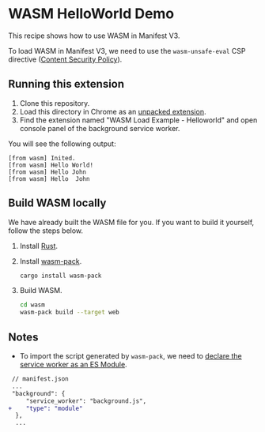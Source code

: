 # WASM HelloWorld Demo

This recipe shows how to use WASM in Manifest V3.

To load WASM in Manifest V3, we need to use the `wasm-unsafe-eval` CSP directive ([Content Security Policy][0]).

## Running this extension

1. Clone this repository.
2. Load this directory in Chrome as an [unpacked extension][2].
3. Find the extension named "WASM Load Example - Helloworld" and open console panel of the background service worker.

You will see the following output:

```
[from wasm] Inited.
[from wasm] Hello World!
[from wasm] Hello John
[from wasm] Hello  John
```

## Build WASM locally

We have already built the WASM file for you. If you want to build it yourself, follow the steps below.

1. Install [Rust](https://www.rust-lang.org/install.html).

2. Install [wasm-pack](https://rustwasm.github.io/wasm-pack/installer/).

   ```bash
   cargo install wasm-pack
   ```

3. Build WASM.

   ```bash
   cd wasm
   wasm-pack build --target web
   ```

## Notes

- To import the script generated by `wasm-pack`, we need to [declare the service worker as an ES Module][1].

```diff
 // manifest.json
 ...
 "background": {
     "service_worker": "background.js",
+    "type": "module"
  },
  ...
```

[0]: https://developer.chrome.com/docs/extensions/mv3/mv3-migration/#content-security-policy
[1]: https://developer.chrome.com/docs/extensions/mv3/mv3-migration/#man-sw
[2]: https://developer.chrome.com/docs/extensions/mv3/getstarted/development-basics/#load-unpacked
